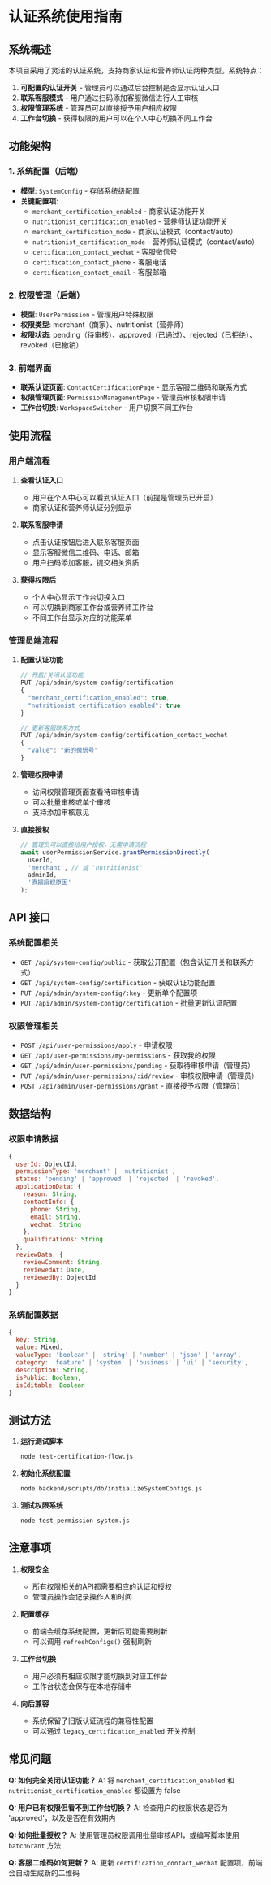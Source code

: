 # 认证系统使用指南

## 系统概述

本项目采用了灵活的认证系统，支持商家认证和营养师认证两种类型。系统特点：

1. **可配置的认证开关** - 管理员可以通过后台控制是否显示认证入口
2. **联系客服模式** - 用户通过扫码添加客服微信进行人工审核
3. **权限管理系统** - 管理员可以直接授予用户相应权限
4. **工作台切换** - 获得权限的用户可以在个人中心切换不同工作台

## 功能架构

### 1. 系统配置（后端）
- **模型**: `SystemConfig` - 存储系统级配置
- **关键配置项**:
  - `merchant_certification_enabled` - 商家认证功能开关
  - `nutritionist_certification_enabled` - 营养师认证功能开关
  - `merchant_certification_mode` - 商家认证模式（contact/auto）
  - `nutritionist_certification_mode` - 营养师认证模式（contact/auto）
  - `certification_contact_wechat` - 客服微信号
  - `certification_contact_phone` - 客服电话
  - `certification_contact_email` - 客服邮箱

### 2. 权限管理（后端）
- **模型**: `UserPermission` - 管理用户特殊权限
- **权限类型**: merchant（商家）、nutritionist（营养师）
- **权限状态**: pending（待审核）、approved（已通过）、rejected（已拒绝）、revoked（已撤销）

### 3. 前端界面
- **联系认证页面**: `ContactCertificationPage` - 显示客服二维码和联系方式
- **权限管理页面**: `PermissionManagementPage` - 管理员审核权限申请
- **工作台切换**: `WorkspaceSwitcher` - 用户切换不同工作台

## 使用流程

### 用户端流程

1. **查看认证入口**
   - 用户在个人中心可以看到认证入口（前提是管理员已开启）
   - 商家认证和营养师认证分别显示

2. **联系客服申请**
   - 点击认证按钮后进入联系客服页面
   - 显示客服微信二维码、电话、邮箱
   - 用户扫码添加客服，提交相关资质

3. **获得权限后**
   - 个人中心显示工作台切换入口
   - 可以切换到商家工作台或营养师工作台
   - 不同工作台显示对应的功能菜单

### 管理员端流程

1. **配置认证功能**
   ```javascript
   // 开启/关闭认证功能
   PUT /api/admin/system-config/certification
   {
     "merchant_certification_enabled": true,
     "nutritionist_certification_enabled": true
   }
   
   // 更新客服联系方式
   PUT /api/admin/system-config/certification_contact_wechat
   {
     "value": "新的微信号"
   }
   ```

2. **管理权限申请**
   - 访问权限管理页面查看待审核申请
   - 可以批量审核或单个审核
   - 支持添加审核意见

3. **直接授权**
   ```javascript
   // 管理员可以直接给用户授权，无需申请流程
   await userPermissionService.grantPermissionDirectly(
     userId,
     'merchant', // 或 'nutritionist'
     adminId,
     '直接授权原因'
   );
   ```

## API 接口

### 系统配置相关
- `GET /api/system-config/public` - 获取公开配置（包含认证开关和联系方式）
- `GET /api/system-config/certification` - 获取认证功能配置
- `PUT /api/admin/system-config/:key` - 更新单个配置项
- `PUT /api/admin/system-config/certification` - 批量更新认证配置

### 权限管理相关
- `POST /api/user-permissions/apply` - 申请权限
- `GET /api/user-permissions/my-permissions` - 获取我的权限
- `GET /api/admin/user-permissions/pending` - 获取待审核申请（管理员）
- `PUT /api/admin/user-permissions/:id/review` - 审核权限申请（管理员）
- `POST /api/admin/user-permissions/grant` - 直接授予权限（管理员）

## 数据结构

### 权限申请数据
```javascript
{
  userId: ObjectId,
  permissionType: 'merchant' | 'nutritionist',
  status: 'pending' | 'approved' | 'rejected' | 'revoked',
  applicationData: {
    reason: String,
    contactInfo: {
      phone: String,
      email: String,
      wechat: String
    },
    qualifications: String
  },
  reviewData: {
    reviewComment: String,
    reviewedAt: Date,
    reviewedBy: ObjectId
  }
}
```

### 系统配置数据
```javascript
{
  key: String,
  value: Mixed,
  valueType: 'boolean' | 'string' | 'number' | 'json' | 'array',
  category: 'feature' | 'system' | 'business' | 'ui' | 'security',
  description: String,
  isPublic: Boolean,
  isEditable: Boolean
}
```

## 测试方法

1. **运行测试脚本**
   ```bash
   node test-certification-flow.js
   ```

2. **初始化系统配置**
   ```bash
   node backend/scripts/db/initializeSystemConfigs.js
   ```

3. **测试权限系统**
   ```bash
   node test-permission-system.js
   ```

## 注意事项

1. **权限安全**
   - 所有权限相关的API都需要相应的认证和授权
   - 管理员操作会记录操作人和时间

2. **配置缓存**
   - 前端会缓存系统配置，更新后可能需要刷新
   - 可以调用 `refreshConfigs()` 强制刷新

3. **工作台切换**
   - 用户必须有相应权限才能切换到对应工作台
   - 工作台状态会保存在本地存储中

4. **向后兼容**
   - 系统保留了旧版认证流程的兼容性配置
   - 可以通过 `legacy_certification_enabled` 开关控制

## 常见问题

**Q: 如何完全关闭认证功能？**
A: 将 `merchant_certification_enabled` 和 `nutritionist_certification_enabled` 都设置为 false

**Q: 用户已有权限但看不到工作台切换？**
A: 检查用户的权限状态是否为 'approved'，以及是否在有效期内

**Q: 如何批量授权？**
A: 使用管理员权限调用批量审核API，或编写脚本使用 `batchGrant` 方法

**Q: 客服二维码如何更新？**
A: 更新 `certification_contact_wechat` 配置项，前端会自动生成新的二维码
